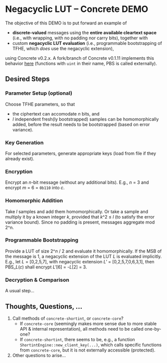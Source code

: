
# Negacyclic LUT – Concrete DEMO

The objective of this DEMO is to put forward an example of

  * **discrete-valued** messages using the **entire available cleartext space** (i.e., with wrapping, with no padding nor carry bits), together with
  * custom **negacyclic LUT evaluation** (i.e., programmable bootstrapping of TFHE, which *does* use the negacyclic extension),

using Concrete v0.2.x. A fork/branch of Concrete v0.1.11 implements this behavior [here](https://github.com/fakub/concrete/blob/negacyclic/concrete/src/lwe/mod.rs) (functions with `uint` in their name, PBS is called externally).


## Desired Steps

### Parameter Setup (optional)

Choose TFHE parameters, so that

  * the ciphertext can accomodate *n* bits, and
  * *l* independent fresh(ly bootstrapped) samples can be homomorphically added, before the result needs to be bootstrapped (based on error variance).

### Key Generation

For selected parameters, generate appropriate keys (load from file if they already exist).

### Encryption

Encrypt an *n*-bit message (without any additional bits).
E.g., *n* = 3 and encrypt *m* = 6 = `0b110` into *c*.

### Homomorphic Addition

Take *l* samples and add them homomorphically.
Or take a sample and multiply it by a known integer *k*, provided that *k*^2 ≤ *l* (to satisfy the error variance bound).
Since no padding is present, messages aggregate mod 2^n.

### Programmable Bootstrapping

Provide a LUT of size 2^*n* / 2 and evaluate it homomorphically.
If the MSB of the message is 1, a negacyclic extension of the LUT *L* is evaluated implicitly.
E.g., let *L* = [0,2,5,7], with negacyclic extension *L'* = [0,2,5,7,0,6,3,1], then PBS_*L*(*c*) shall encrypt *L'*[6] = -*L*[2] = 3.

### Decryption & Comparison

A usual step...


## Thoughts, Questions, ...

 1. Call methods of `concrete-shortint`, or `concrete-core`?
    * If `concrete-core` (seemingly makes more sense due to more stable API & internal representation), all methods need to be called one-by-one?
    * If `concrete-shortint`, there seems to be, e.g., a function `ShortintEngine::new_client_key(...)`, which calls specific functions from `concrete-core`, but it is not externally accessible (protected).
 2. Other questions to arise...